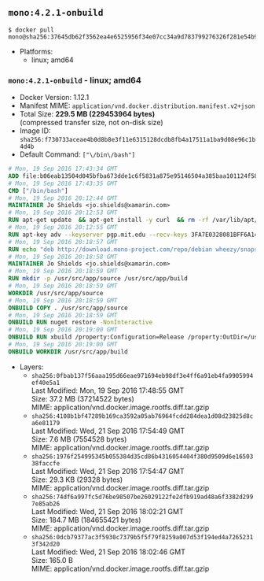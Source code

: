 ## `mono:4.2.1-onbuild`

```console
$ docker pull mono@sha256:37645db62f3562ea4e6525956f34e07cc34a9d783799276326f281e54b94e9b5
```

-	Platforms:
	-	linux; amd64

### `mono:4.2.1-onbuild` - linux; amd64

-	Docker Version: 1.12.1
-	Manifest MIME: `application/vnd.docker.distribution.manifest.v2+json`
-	Total Size: **229.5 MB (229453964 bytes)**  
	(compressed transfer size, not on-disk size)
-	Image ID: `sha256:f730733aceae4b0d8b8e3f11e6315128dcdb8fb4a17511a1ba9d08e96c1b4d4b`
-	Default Command: `["\/bin\/bash"]`

```dockerfile
# Mon, 19 Sep 2016 17:43:34 GMT
ADD file:b06eab13504d045bfba673dde1c6f5831a875e95146504a385baa101124f58f5 in / 
# Mon, 19 Sep 2016 17:43:35 GMT
CMD ["/bin/bash"]
# Mon, 19 Sep 2016 20:12:44 GMT
MAINTAINER Jo Shields <jo.shields@xamarin.com>
# Mon, 19 Sep 2016 20:12:53 GMT
RUN apt-get update 	&& apt-get install -y curl 	&& rm -rf /var/lib/apt/lists/*
# Mon, 19 Sep 2016 20:12:55 GMT
RUN apt-key adv --keyserver pgp.mit.edu --recv-keys 3FA7E0328081BFF6A14DA29AA6A19B38D3D831EF
# Mon, 19 Sep 2016 20:18:57 GMT
RUN echo "deb http://download.mono-project.com/repo/debian wheezy/snapshots/4.2.1.102 main" > /etc/apt/sources.list.d/mono-xamarin.list 	&& apt-get update 	&& apt-get install -y mono-devel ca-certificates-mono fsharp mono-vbnc nuget 	&& rm -rf /var/lib/apt/lists/*
# Mon, 19 Sep 2016 20:18:58 GMT
MAINTAINER Jo Shields <jo.shields@xamarin.com>
# Mon, 19 Sep 2016 20:18:59 GMT
RUN mkdir -p /usr/src/app/source /usr/src/app/build
# Mon, 19 Sep 2016 20:18:59 GMT
WORKDIR /usr/src/app/source
# Mon, 19 Sep 2016 20:18:59 GMT
ONBUILD COPY . /usr/src/app/source
# Mon, 19 Sep 2016 20:18:59 GMT
ONBUILD RUN nuget restore -NonInteractive
# Mon, 19 Sep 2016 20:19:00 GMT
ONBUILD RUN xbuild /property:Configuration=Release /property:OutDir=/usr/src/app/build/
# Mon, 19 Sep 2016 20:19:00 GMT
ONBUILD WORKDIR /usr/src/app/build
```

-	Layers:
	-	`sha256:0fbab137f56aaa195d66eae971694eb98df3e4ff6a91eb4fa9905994ef40e5a1`  
		Last Modified: Mon, 19 Sep 2016 17:48:55 GMT  
		Size: 37.2 MB (37214522 bytes)  
		MIME: application/vnd.docker.image.rootfs.diff.tar.gzip
	-	`sha256:4108b1bf47289b169ca3592a05ab76964fcdd284dea1d08d23825d8ca6e81179`  
		Last Modified: Wed, 21 Sep 2016 17:54:49 GMT  
		Size: 7.6 MB (7554528 bytes)  
		MIME: application/vnd.docker.image.rootfs.diff.tar.gzip
	-	`sha256:1976f254995345b055384d35cd86b4316054404f380d9509d6e1650338faccfe`  
		Last Modified: Wed, 21 Sep 2016 17:54:47 GMT  
		Size: 29.3 KB (29328 bytes)  
		MIME: application/vnd.docker.image.rootfs.diff.tar.gzip
	-	`sha256:74df6a997fc5d76be98507be26029122fe2dfb919ad48a6f3382d2997e85ab26`  
		Last Modified: Wed, 21 Sep 2016 18:02:21 GMT  
		Size: 184.7 MB (184655421 bytes)  
		MIME: application/vnd.docker.image.rootfs.diff.tar.gzip
	-	`sha256:0dcb79377ac3f5930c7379b5f5f79f8259a007d53f194ed4a72652313f342d20`  
		Last Modified: Wed, 21 Sep 2016 18:02:46 GMT  
		Size: 165.0 B  
		MIME: application/vnd.docker.image.rootfs.diff.tar.gzip
